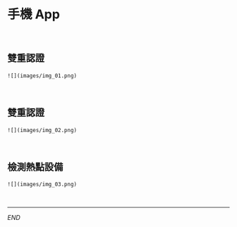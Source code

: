 # 手機 App

<br>

## 雙重認證

    ![](images/img_01.png)

<br>

## 雙重認證

    ![](images/img_02.png)

<br>

## 檢測熱點設備

    ![](images/img_03.png)

<br>

___

_END_
